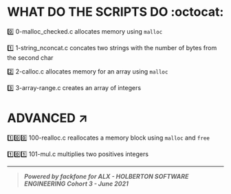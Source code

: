 # WHAT DO THE SCRIPTS DO :octocat:

:zero: 0-malloc_checked.c allocates memory using `malloc`

:one: 1-string_nconcat.c concates two strings with the number of bytes from the second char

:two: 2-calloc.c allocates memory for an array using `malloc`

:three: 3-array-range.c creates an array of integers


# ADVANCED :arrow_upper_right:

:one::zero::zero: 100-realloc.c reallocates a memory block using `malloc` and `free`

:one::zero::one: 101-mul.c multiplies two positives integers

******************************************************************************
> ***Powered by *fackfone* for ALX - HOLBERTON SOFTWARE ENGINEERING Cohort 3 - June 2021***
